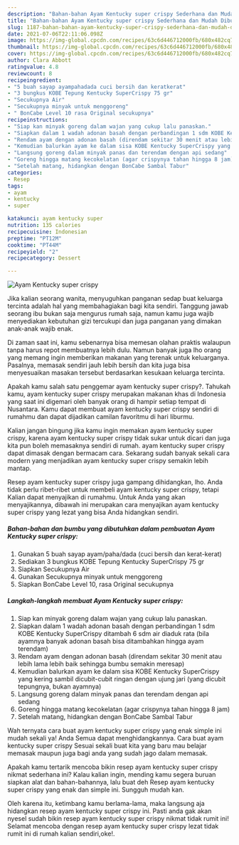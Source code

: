```yaml
---
description: "Bahan-bahan Ayam Kentucky super crispy Sederhana dan Mudah Dibuat"
title: "Bahan-bahan Ayam Kentucky super crispy Sederhana dan Mudah Dibuat"
slug: 1187-bahan-bahan-ayam-kentucky-super-crispy-sederhana-dan-mudah-dibuat
date: 2021-07-06T22:11:06.098Z
image: https://img-global.cpcdn.com/recipes/63c6d446712000fb/680x482cq70/ayam-kentucky-super-crispy-foto-resep-utama.jpg
thumbnail: https://img-global.cpcdn.com/recipes/63c6d446712000fb/680x482cq70/ayam-kentucky-super-crispy-foto-resep-utama.jpg
cover: https://img-global.cpcdn.com/recipes/63c6d446712000fb/680x482cq70/ayam-kentucky-super-crispy-foto-resep-utama.jpg
author: Clara Abbott
ratingvalue: 4.8
reviewcount: 8
recipeingredient:
- "5 buah sayap ayampahadada cuci bersih dan keratkerat"
- "3 bungkus KOBE Tepung Kentucky SuperCrispy 75 gr"
- "Secukupnya Air"
- "Secukupnya minyak untuk menggoreng"
- " BonCabe Level 10 rasa Original secukupnya"
recipeinstructions:
- "Siap kan minyak goreng dalam wajan yang cukup lalu panaskan."
- "Siapkan dalam 1 wadah adonan basah dengan perbandingan 1 sdm KOBE Kentucky SuperCrispy ditambah 6 sdm air diaduk rata (bila ayamnya banyak adonan basah bisa ditambahkan hingga ayam terendam)"
- "Rendam ayam dengan adonan basah (direndam sekitar 30 menit atau lebih lama lebih baik sehingga bumbu semakin meresap)"
- "Kemudian balurkan ayam ke dalam sisa KOBE Kentucky SuperCrispy yang kering sambil dicubit-cubit ringan dengan ujung jari (yang dicubit tepungnya, bukan ayamnya)"
- "Langsung goreng dalam minyak panas dan terendam dengan api sedang"
- "Goreng hingga matang kecokelatan (agar crispynya tahan hingga 8 jam)"
- "Setelah matang, hidangkan dengan BonCabe Sambal Tabur"
categories:
- Resep
tags:
- ayam
- kentucky
- super

katakunci: ayam kentucky super 
nutrition: 135 calories
recipecuisine: Indonesian
preptime: "PT12M"
cooktime: "PT44M"
recipeyield: "2"
recipecategory: Dessert

---
```



![Ayam Kentucky super crispy](https://img-global.cpcdn.com/recipes/63c6d446712000fb/680x482cq70/ayam-kentucky-super-crispy-foto-resep-utama.jpg)

Jika kalian seorang wanita, menyuguhkan panganan sedap buat keluarga tercinta adalah hal yang membahagiakan bagi kita sendiri. Tanggung jawab seorang ibu bukan saja mengurus rumah saja, namun kamu juga wajib menyediakan kebutuhan gizi tercukupi dan juga panganan yang dimakan anak-anak wajib enak.

Di zaman  saat ini, kamu sebenarnya bisa memesan olahan praktis walaupun tanpa harus repot membuatnya lebih dulu. Namun banyak juga lho orang yang memang ingin memberikan makanan yang terenak untuk keluarganya. Pasalnya, memasak sendiri jauh lebih bersih dan kita juga bisa menyesuaikan masakan tersebut berdasarkan kesukaan keluarga tercinta. 



Apakah kamu salah satu penggemar ayam kentucky super crispy?. Tahukah kamu, ayam kentucky super crispy merupakan makanan khas di Indonesia yang saat ini digemari oleh banyak orang di hampir setiap tempat di Nusantara. Kamu dapat membuat ayam kentucky super crispy sendiri di rumahmu dan dapat dijadikan camilan favoritmu di hari liburmu.

Kalian jangan bingung jika kamu ingin memakan ayam kentucky super crispy, karena ayam kentucky super crispy tidak sukar untuk dicari dan juga kita pun boleh memasaknya sendiri di rumah. ayam kentucky super crispy dapat dimasak dengan bermacam cara. Sekarang sudah banyak sekali cara modern yang menjadikan ayam kentucky super crispy semakin lebih mantap.

Resep ayam kentucky super crispy juga gampang dihidangkan, lho. Anda tidak perlu ribet-ribet untuk membeli ayam kentucky super crispy, tetapi Kalian dapat menyajikan di rumahmu. Untuk Anda yang akan menyajikannya, dibawah ini merupakan cara menyajikan ayam kentucky super crispy yang lezat yang bisa Anda hidangkan sendiri.

<!--inarticleads1-->

##### Bahan-bahan dan bumbu yang dibutuhkan dalam pembuatan Ayam Kentucky super crispy:

1. Gunakan 5 buah sayap ayam/paha/dada (cuci bersih dan kerat-kerat)
1. Sediakan 3 bungkus KOBE Tepung Kentucky SuperCrispy 75 gr
1. Siapkan Secukupnya Air
1. Gunakan Secukupnya minyak untuk menggoreng
1. Siapkan  BonCabe Level 10, rasa Original secukupnya




<!--inarticleads2-->

##### Langkah-langkah membuat Ayam Kentucky super crispy:

1. Siap kan minyak goreng dalam wajan yang cukup lalu panaskan.
1. Siapkan dalam 1 wadah adonan basah dengan perbandingan 1 sdm KOBE Kentucky SuperCrispy ditambah 6 sdm air diaduk rata (bila ayamnya banyak adonan basah bisa ditambahkan hingga ayam terendam)
1. Rendam ayam dengan adonan basah (direndam sekitar 30 menit atau lebih lama lebih baik sehingga bumbu semakin meresap)
1. Kemudian balurkan ayam ke dalam sisa KOBE Kentucky SuperCrispy yang kering sambil dicubit-cubit ringan dengan ujung jari (yang dicubit tepungnya, bukan ayamnya)
1. Langsung goreng dalam minyak panas dan terendam dengan api sedang
1. Goreng hingga matang kecokelatan (agar crispynya tahan hingga 8 jam)
1. Setelah matang, hidangkan dengan BonCabe Sambal Tabur




Wah ternyata cara buat ayam kentucky super crispy yang enak simple ini mudah sekali ya! Anda Semua dapat menghidangkannya. Cara buat ayam kentucky super crispy Sesuai sekali buat kita yang baru mau belajar memasak maupun juga bagi anda yang sudah jago dalam memasak.

Apakah kamu tertarik mencoba bikin resep ayam kentucky super crispy nikmat sederhana ini? Kalau kalian ingin, mending kamu segera buruan siapkan alat dan bahan-bahannya, lalu buat deh Resep ayam kentucky super crispy yang enak dan simple ini. Sungguh mudah kan. 

Oleh karena itu, ketimbang kamu berlama-lama, maka langsung aja hidangkan resep ayam kentucky super crispy ini. Pasti anda gak akan nyesel sudah bikin resep ayam kentucky super crispy nikmat tidak rumit ini! Selamat mencoba dengan resep ayam kentucky super crispy lezat tidak rumit ini di rumah kalian sendiri,oke!.

